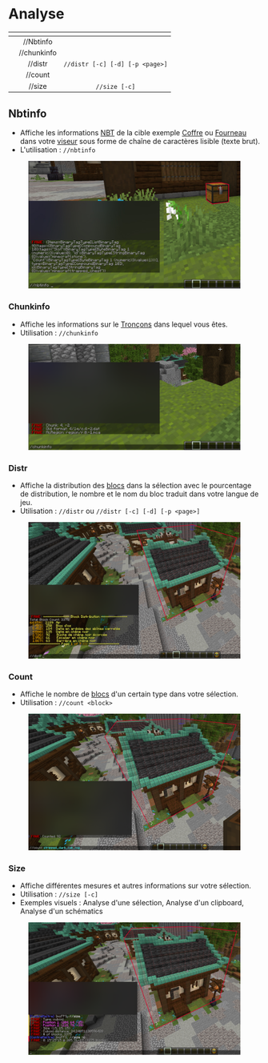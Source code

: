 # Analyse

<table data-view="cards"><thead><tr><th></th><th align="center"></th><th align="center"></th></tr></thead><tbody><tr><td></td><td align="center">//Nbtinfo</td><td align="center"></td></tr><tr><td></td><td align="center">//chunkinfo</td><td align="center"></td></tr><tr><td></td><td align="center">//distr</td><td align="center"><code>//distr [-c] [-d] [-p &#x3C;page>]</code></td></tr><tr><td></td><td align="center">//count</td><td align="center"></td></tr><tr><td></td><td align="center">//size</td><td align="center"><code>//size [-c]</code></td></tr></tbody></table>

## Nbtinfo

* Affiche les informations [NBT](https://minecraft.fandom.com/fr/wiki/Format\_NBT) de la cible exemple [Coffre](https://minecraft.fandom.com/fr/wiki/Coffre) ou  [Fourneau](https://minecraft.fandom.com/fr/wiki/Fourneau) dans votre [viseur](https://minecraft.fandom.com/fr/wiki/Interface\_utilisateur#La\_croix) sous forme de chaîne de caractères lisible (texte brut).&#x20;
* L'utilisation : `//nbtinfo`

<figure><img src="../../.gitbook/assets/nbtinfo.jpg" alt=""><figcaption></figcaption></figure>

### Chunkinfo

* Affiche les informations sur le [Tronçons](https://minecraft.fandom.com/fr/wiki/Tron%C3%A7on) dans lequel vous êtes.
* Utilisation : `//chunkinfo`&#x20;

<figure><img src="../../.gitbook/assets/Group 137.png" alt=""><figcaption></figcaption></figure>

### Distr

* Affiche la distribution des [blocs](https://minecraft.fandom.com/fr/wiki/Blocs) dans la sélection avec le pourcentage de distribution, le nombre et le nom du bloc traduit dans votre langue de jeu.
* Utilisation : `//distr` ou `//distr [-c] [-d] [-p <page>]`

<figure><img src="../../.gitbook/assets/Group z137.png" alt=""><figcaption></figcaption></figure>

### Count

* Affiche le nombre de [blocs](https://minecraft.fandom.com/fr/wiki/Blocs) d'un certain type dans votre sélection.
* Utilisation : `//count <block>`

<figure><img src="../../.gitbook/assets/Group 13d7.png" alt=""><figcaption></figcaption></figure>

### Size

* Affiche différentes mesures et autres informations sur votre sélection.
* Utilisation : `//size [-c]`
* Exemples visuels : Analyse d'une sélection, Analyse d'un clipboard, Analyse d'un schématics

<figure><img src="../../.gitbook/assets/Group 138.png" alt=""><figcaption></figcaption></figure>
